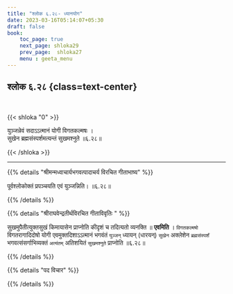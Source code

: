 ```yaml
---
title: "श्लोक ६.२८- ध्यानयोग"
date: 2023-03-16T05:14:07+05:30
draft: false
book:
    toc_page: true
    next_page: shloka29
    prev_page:  shloka27
    menu : geeta_menu
---
```




## श्लोक ६.२८ {class=text-center}

<br/>

{{< shloka  "0"  >}}

युञ्जन्नेवं सदाऽऽत्मानं योगी विगतकल्मषः ।  
सुखेन ब्रह्मसंस्पर्शमत्यन्तं सुखमश्नुते ॥६.२८॥

{{< /shloka >}}

---


{{% details "श्रीमन्मध्वाचार्यभगवत्पादाचर्य विरचित  गीताभाष्य" %}}

पूर्वश्लोकोक्तं प्रपञ्चयति एवं युञ्जन्निति। ॥६.२८॥

{{% /details %}}



{{% details "श्रीराघवेन्द्रतीर्थविरचित गीताविवृतिः " %}}

सुखमुपैतीत्युक्तसुखं किमायासेन प्राप्नोति कीदृशं च तदित्यतो व्यनक्ति ॥
**एवमिति** । `विगतकल्मषो` विगतरागादिदोषो योगी एवमुक्तदिशाऽऽत्मानं 
भगवंतं `युञ्जन्` ध्यायन् (धारयन्) `सुखेन` अक्लेशेन 
`ब्रह्मसंस्पर्शं` भगवत्संसर्गाभिव्यक्तं `अत्यंतम्` अतिशयितं `सुखमश्नुते`
प्राप्नोति  ॥६.२८॥

{{% /details %}}


{{% details "पद विचार" %}}


{{% /details %}}
